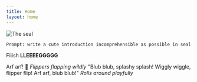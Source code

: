 ```yaml
---
title: Home
layout: home
---
```


![The seal](https://preview.redd.it/j7gx3o5scm061.jpg?width=1080&crop=smart&auto=webp&s=4ca1ddaa17ad3286c74d22568247debaaf9b1d37)

```txt
Prompt: write a cute introduction incomprehensible as possible in seal language
```

Fiiish **LLEEEEGGGGG**

Arf arf! 🦭 _Flippers flapping wildly_ "Blub blub, splashy splash! Wiggly wiggle, flipper flip! Arf arf, blub blub!" _Rolls around playfully_
